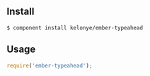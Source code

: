 Install
---

    $ component install kelonye/ember-typeahead

Usage
---

```javascript
require('ember-typeahead');
```
